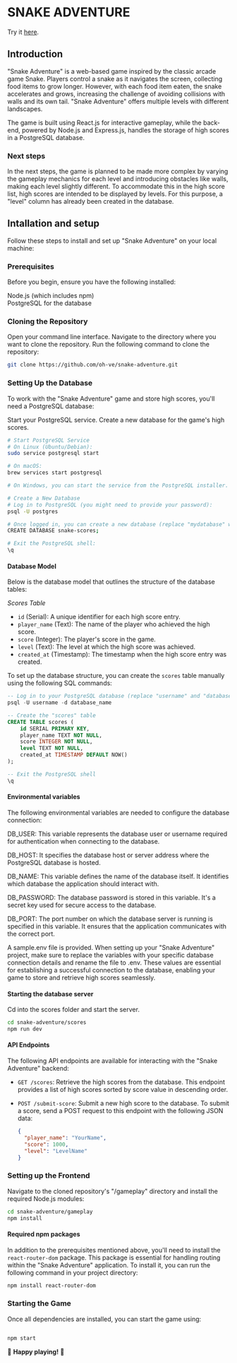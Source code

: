 # SNAKE ADVENTURE

Try it [here](https://snake-adventure.netlify.app/).

## Introduction

"Snake Adventure" is a web-based game inspired by the classic arcade game Snake. Players control a snake as it navigates the screen, collecting food items to grow longer. However, with each food item eaten, the snake accelerates and grows, increasing the challenge of avoiding collisions with walls and its own tail. "Snake Adventure" offers multiple levels with different landscapes.

The game is built using React.js for interactive gameplay, while the back-end, powered by Node.js and Express.js, handles the storage of high scores in a PostgreSQL database.

### Next steps

In the next steps, the game is planned to be made more complex by varying the gameplay mechanics for each level and introducing obstacles like walls, making each level slightly different. To accommodate this in the high score list, high scores are intended to be displayed by levels. For this purpose, a "level" column has already been created in the database.

## Intallation and setup

Follow these steps to install and set up "Snake Adventure" on your local machine:

### Prerequisites

Before you begin, ensure you have the following installed:

Node.js (which includes npm)  
PostgreSQL for the database

### Cloning the Repository

Open your command line interface. Navigate to the directory where you want to clone the repository.
Run the following command to clone the repository:

```bash
git clone https://github.com/oh-ve/snake-adventure.git
```

### Setting Up the Database

To work with the "Snake Adventure" game and store high scores, you'll need a PostgreSQL database:

Start your PostgreSQL service.
Create a new database for the game's high scores.

```bash
# Start PostgreSQL Service
# On Linux (Ubuntu/Debian):
sudo service postgresql start

# On macOS:
brew services start postgresql

# On Windows, you can start the service from the PostgreSQL installer.

# Create a New Database
# Log in to PostgreSQL (you might need to provide your password):
psql -U postgres

# Once logged in, you can create a new database (replace "mydatabase" with your desired name):
CREATE DATABASE snake-scores;

# Exit the PostgreSQL shell:
\q
```

#### Database Model

Below is the database model that outlines the structure of the database tables:

_Scores Table_

- `id` (Serial): A unique identifier for each high score entry.
- `player_name` (Text): The name of the player who achieved the high score.
- `score` (Integer): The player's score in the game.
- `level` (Text): The level at which the high score was achieved.
- `created_at` (Timestamp): The timestamp when the high score entry was created.

To set up the database structure, you can create the `scores` table manually using the following SQL commands:

```sql
-- Log in to your PostgreSQL database (replace "username" and "database_name" with your credentials)
psql -U username -d database_name

-- Create the "scores" table
CREATE TABLE scores (
    id SERIAL PRIMARY KEY,
    player_name TEXT NOT NULL,
    score INTEGER NOT NULL,
    level TEXT NOT NULL,
    created_at TIMESTAMP DEFAULT NOW()
);

-- Exit the PostgreSQL shell
\q
```

#### Environmental variables

The following environmental variables are needed to configure the database connection:

DB_USER: This variable represents the database user or username required for authentication when connecting to the database.

DB_HOST: It specifies the database host or server address where the PostgreSQL database is hosted.

DB_NAME: This variable defines the name of the database itself. It identifies which database the application should interact with.

DB_PASSWORD: The database password is stored in this variable. It's a secret key used for secure access to the database.

DB_PORT: The port number on which the database server is running is specified in this variable. It ensures that the application communicates with the correct port.

A sample.env file is provided. When setting up your "Snake Adventure" project, make sure to replace the variables with your specific database connection details and rename the file to .env. These values are essential for establishing a successful connection to the database, enabling your game to store and retrieve high scores seamlessly.

#### Starting the database server

Cd into the scores folder and start the server.

```bash
cd snake-adventure/scores
npm run dev
```

#### API Endpoints

The following API endpoints are available for interacting with the "Snake Adventure" backend:

- `GET /scores`: Retrieve the high scores from the database. This endpoint provides a list of high scores sorted by score value in descending order.

- `POST /submit-score`: Submit a new high score to the database. To submit a score, send a POST request to this endpoint with the following JSON data:

  ```json
  {
    "player_name": "YourName",
    "score": 1000,
    "level": "LevelName"
  }
  ```

### Setting up the Frontend

Navigate to the cloned repository's "/gameplay" directory and install the required Node.js modules:

```bash
cd snake-adventure/gameplay
npm install
```

#### Required npm packages

In addition to the prerequisites mentioned above, you'll need to install the `react-router-dom` package. This package is essential for handling routing within the "Snake Adventure" application. To install it, you can run the following command in your project directory:

```bash
npm install react-router-dom
```

### Starting the Game

Once all dependencies are installed, you can start the game using:

```bash

npm start

```

🐍 **Happy playing!** 🐍
